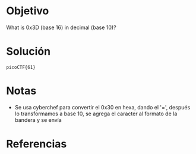 # Objetivo
What is 0x3D (base 16) in decimal (base 10)?

# Solución
```
picoCTF{61}
```

# Notas
- Se usa cyberchef para convertir el 0x30 en hexa, dando el '=', después lo transformamos a base 10, se agrega el caracter al formato de la bandera y se envía

# Referencias